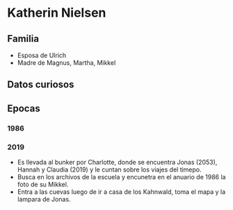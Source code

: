 # Katherin Nielsen

## Familia

* Esposa de Ulrich
* Madre de Magnus, Martha, Mikkel

## Datos curiosos

## Epocas

### 1986

### 2019

* Es llevada al bunker por Charlotte, donde se encuentra Jonas (2053), Hannah y Claudia (2019) y le cuntan sobre los viajes del timepo.
* Busca en los archivos de la escuela y encunetra en el anuario de 1986 la foto de su Mikkel.
* Entra a las cuevas luego de ir a casa de los Kahnwald, toma el mapa y la lampara de Jonas.